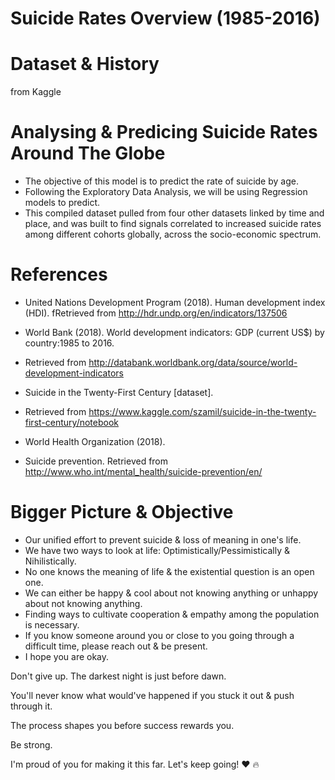 # Suicide Rates Overview (1985-2016)

# Dataset & History
  from Kaggle

# Analysing & Predicing Suicide Rates Around The Globe
- The objective of this model is to predict the rate of suicide by age.
- Following the Exploratory Data Analysis, we will be using Regression models to predict.
- This compiled dataset pulled from four other datasets linked by time and place, and was built to find signals correlated to increased suicide rates among different cohorts globally, across the socio-economic spectrum.

# References
- United Nations Development Program (2018). Human development index (HDI). fRetrieved from http://hdr.undp.org/en/indicators/137506

- World Bank (2018). World development indicators: GDP (current US$) by country:1985 to 2016. 
- Retrieved from http://databank.worldbank.org/data/source/world-development-indicators 
- Suicide in the Twenty-First Century [dataset]. 
- Retrieved from https://www.kaggle.com/szamil/suicide-in-the-twenty-first-century/notebook 
- World Health Organization (2018). 
- Suicide prevention. Retrieved from http://www.who.int/mental_health/suicide-prevention/en/

# Bigger Picture & Objective
- Our unified effort to prevent suicide & loss of meaning in one's life.
- We have two ways to look at life: Optimistically/Pessimistically & Nihilistically.
- No one knows the meaning of life & the existential question is an open one.
- We can either be happy & cool about not knowing anything or unhappy about not knowing anything.
- Finding ways to cultivate cooperation & empathy among the population is necessary.
- If you know someone around you or close to you going through a difficult time, please reach out & be present.
- I hope you are okay.



Don't give up. The darkest night is just before dawn.

You'll never know what would've happened if you stuck it out & push through it.

The process shapes you before success rewards you.

Be strong.

I'm proud of you for making it this far. Let's keep going! ❤️ 🔥
